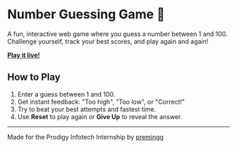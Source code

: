 # Number Guessing Game 🎲

A fun, interactive web game where you guess a number between 1 and 100. Challenge yourself, track your best scores, and play again and again!

**[Play it live!](https://premingg.github.io/PRODIGY_SD_02/)**

## How to Play

1. Enter a guess between 1 and 100.
2. Get instant feedback: "Too high", "Too low", or "Correct!"
3. Try to beat your best attempts and fastest time.
4. Use **Reset** to play again or **Give Up** to reveal the answer.

---

Made for the Prodigy Infotech Internship by [premingg](https://github.com/premingg)
